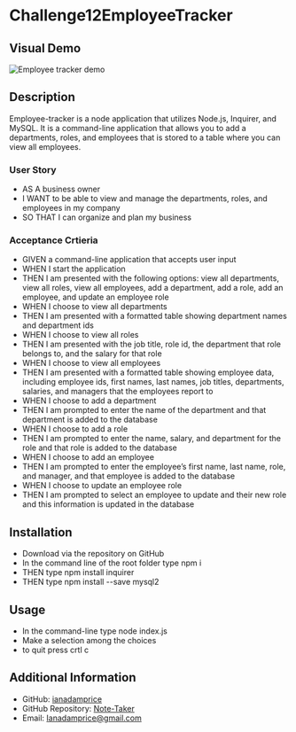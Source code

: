 # Challenge12EmployeeTracker

## Visual Demo
![Employee tracker demo](https://github.com/IanAdamPrice/Challenge12EmployeeTracker/blob/main/demo/Employee%20Tracker.gif?raw=true)
## Description
Employee-tracker is a node application that utilizes Node.js, Inquirer, and MySQL. It is a command-line application that allows you to add a departments, roles, and employees that is stored to a table where you can view all employees. 

### User Story
- AS A business owner
- I WANT to be able to view and manage the departments, roles, and employees in my company
-  SO THAT I can organize and plan my business

### Acceptance Crtieria
- GIVEN a command-line application that accepts user input
- WHEN I start the application
- THEN I am presented with the following options: view all departments, view all roles, view all employees, add a department, add a role, add an employee, and update an employee role
- WHEN I choose to view all departments
- THEN I am presented with a formatted table showing department names and department ids
- WHEN I choose to view all roles
- THEN I am presented with the job title, role id, the department that role belongs to, and the salary for that role
- WHEN I choose to view all employees
- THEN I am presented with a formatted table showing employee data, including employee ids, first names, last names, job titles, departments, salaries, and managers that the employees report to
- WHEN I choose to add a department
- THEN I am prompted to enter the name of the department and that department is added to the database
- WHEN I choose to add a role
- THEN I am prompted to enter the name, salary, and department for the role and that role is added to the database
- WHEN I choose to add an employee
- THEN I am prompted to enter the employee’s first name, last name, role, and manager, and that employee is added to the database
- WHEN I choose to update an employee role
- THEN I am prompted to select an employee to update and their new role and this information is updated in the database

## Installation
- Download via the repository on GitHub
- In the command line of the root folder type npm i
- THEN type npm install inquirer
- THEN type npm install --save mysql2

## Usage 
- In the command-line type node index.js
- Make a selection among the choices
- to quit press crtl c

## Additional Information
- GitHub: [ianadamprice](https://github.com/ianadamprice)
- GitHub Repository: [Note-Taker](https://github.com/IanAdamPrice/Note-Taker)
- Email: Ianadamprice@gmail.com
